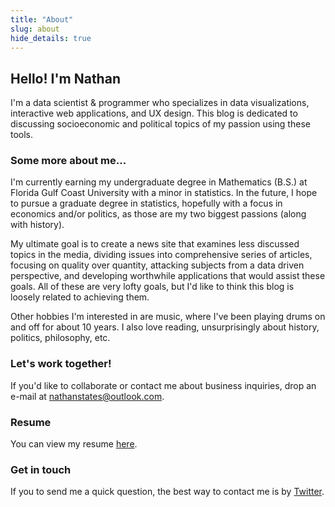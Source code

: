 ```yaml
---
title: "About"
slug: about
hide_details: true
---
```


## Hello! I'm Nathan 

I'm a data scientist & programmer who specializes in data visualizations, interactive web applications, and UX design. This blog is dedicated to discussing socioeconomic and political topics of my passion using these tools. 

### Some more about me...

I'm currently earning my undergraduate degree in Mathematics (B.S.) at Florida Gulf Coast University with a minor in statistics. In the future, I hope to pursue a graduate degree in statistics, hopefully with a focus in economics and/or politics, as those are my two biggest passions (along with history). 

My ultimate goal is to create a news site that examines less discussed topics in the media, dividing issues into comprehensive series of articles, focusing on quality over quantity, attacking subjects from a data driven perspective, and developing worthwhile applications that would assist these goals. All of these are very lofty goals, but I'd like to think this blog is loosely related to achieving them.

Other hobbies I'm interested in are music, where I've been playing drums on and off for about 10 years. I also love reading, unsurprisingly about history, politics, philosophy, etc. 

### Let's work together! 

If you'd like to collaborate or contact me about business inquiries, drop an e-mail at [nathanstates@outlook.com](mailto:nathanstates@outlook.com). 

### Resume 

You can view my resume [here](google.com). 

### Get in touch 

If you to send me a quick question, the best way to contact me is by [Twitter](https://twitter.com/nathanstates_). 
